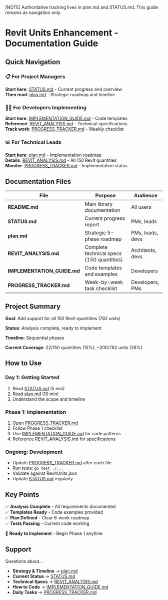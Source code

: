 [NOTE] Authoritative tracking lives in plan.md and STATUS.md. This guide remains as navigation only.

# Revit Units Enhancement - Documentation Guide

## Quick Navigation

### 📋 For Project Managers
**Start here**: [STATUS.md](STATUS.md) - Current progress and overview  
**Then read**: [plan.md](plan.md) - Strategic roadmap and timeline

### 👨‍💻 For Developers Implementing
**Start here**: [IMPLEMENTATION_GUIDE.md](IMPLEMENTATION_GUIDE.md) - Code templates  
**Reference**: [REVIT_ANALYSIS.md](REVIT_ANALYSIS.md) - Technical specifications  
**Track work**: [PROGRESS_TRACKER.md](PROGRESS_TRACKER.md) - Weekly checklist

### 📊 For Technical Leads
**Start here**: [plan.md](plan.md) - Implementation roadmap  
**Details**: [REVIT_ANALYSIS.md](REVIT_ANALYSIS.md) - All 150 Revit quantities  
**Monitor**: [PROGRESS_TRACKER.md](PROGRESS_TRACKER.md) - Implementation status

## Documentation Files

| File | Purpose | Audience |
|------|---------|----------|
| **README.md** | Main library documentation | All users |
| **STATUS.md** | Current progress report | PMs, leads |
| **plan.md** | Strategic 5-phase roadmap | PMs, leads, devs |
| **REVIT_ANALYSIS.md** | Complete technical specs (150 quantities) | Architects, devs |
| **IMPLEMENTATION_GUIDE.md** | Code templates and examples | Developers |
| **PROGRESS_TRACKER.md** | Week-by-week task checklist | Developers, PMs |

## Project Summary

**Goal**: Add support for all 150 Revit quantities (782 units)

**Status**: Analysis complete, ready to implement

**Timeline**: Sequential phases

**Current Coverage**: 22/150 quantities (15%), ~200/782 units (26%)

## How to Use

### Day 1: Getting Started
1. Read [STATUS.md](STATUS.md) (5 min)
2. Read [plan.md](plan.md) (10 min)
3. Understand the scope and timeline

### Phase 1: Implementation
1. Open [PROGRESS_TRACKER.md](PROGRESS_TRACKER.md)
2. Follow Phase 1 checklist
3. Use [IMPLEMENTATION_GUIDE.md](IMPLEMENTATION_GUIDE.md) for code patterns
4. Reference [REVIT_ANALYSIS.md](REVIT_ANALYSIS.md) for specifications

### Ongoing: Development
- Update [PROGRESS_TRACKER.md](PROGRESS_TRACKER.md) after each file
- Run tests: `go test ./...`
- Validate against RevitUnits.json
- Update [STATUS.md](STATUS.md) regularly

## Key Points

✅ **Analysis Complete** - All requirements documented  
✅ **Templates Ready** - Code examples provided  
✅ **Plan Defined** - Clear 6-week roadmap  
✅ **Tests Passing** - Current code working  

🔄 **Ready to Implement** - Begin Phase 1 anytime

## Support

Questions about...
- **Strategy & Timeline** → [plan.md](plan.md)
- **Current Status** → [STATUS.md](STATUS.md)
- **Technical Specs** → [REVIT_ANALYSIS.md](REVIT_ANALYSIS.md)
- **How to Code** → [IMPLEMENTATION_GUIDE.md](IMPLEMENTATION_GUIDE.md)
- **Daily Tasks** → [PROGRESS_TRACKER.md](PROGRESS_TRACKER.md)

